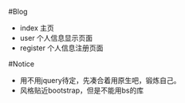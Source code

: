 #Blog
* index     主页
* user      个人信息显示页面
* register  个人信息注册页面

#Notice
+ 用不用jquery待定，先凑合着用原生吧，锻炼自己。
+ 风格贴近bootstrap，但是不能用bs的库
